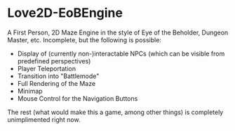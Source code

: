 # Love2D-EoBEngine
A First Person, 2D Maze Engine in the style of Eye of the Beholder, Dungeon Master, etc.  Incomplete, but the following is possible:

* Display of (currently non-)interactable NPCs (which can be visible from predefined perspectives)
* Player Teleportation
* Transition into "Battlemode"
* Full Rendering of the Maze
* Minimap
* Mouse Control for the Navigation Buttons

The rest (what would make this a game, among other things) is completely unimplimented right now. 
